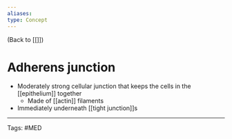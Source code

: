 ```yaml
---
aliases: 
type: Concept
---
```


(Back to [[]])

# Adherens junction

- Moderately strong cellular junction that keeps the cells in the [[epithelium]] together
	- Made of [[actin]] filaments
- Immediately underneath [[tight junction]]s

---
Tags: #MED